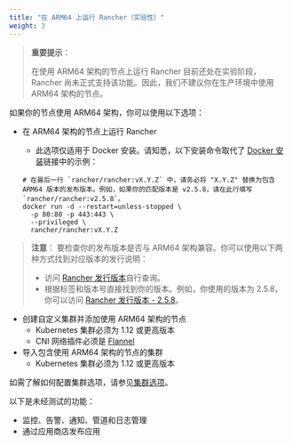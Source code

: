 ```yaml
---
title: "在 ARM64 上运行 Rancher（实验性）"
weight: 3
---
```


> **重要提示**：
>
> 在使用 ARM64 架构的节点上运行 Rancher 目前还处在实验阶段，Rancher 尚未正式支持该功能。因此，我们不建议你在生产环境中使用 ARM64 架构的节点。

如果你的节点使用 ARM64 架构，你可以使用以下选项：

- 在 ARM64 架构的节点上运行 Rancher
   - 此选项仅适用于 Docker 安装。请知悉，以下安装命令取代了 [Docker 安装]({{<baseurl>}}/rancher/v2.0-v2.4/en/installation/other-installation-methods/single-node-docker)链接中的示例：

   ```
   # 在最后一行 `rancher/rancher:vX.Y.Z` 中，请务必将 "X.Y.Z" 替换为包含 ARM64 版本的发布版本。例如，如果你的匹配版本是 v2.5.8，请在此行填写 `rancher/rancher:v2.5.8`。
   docker run -d --restart=unless-stopped \
     -p 80:80 -p 443:443 \
     --privileged \
     rancher/rancher:vX.Y.Z  
   ```
> **注意**：
> 要检查你的发布版本是否与 ARM64 架构兼容。你可以使用以下两种方式找到对应版本的发行说明：
>
> - 访问 [Rancher 发行版本](https://github.com/rancher/rancher/releases)自行查询。
> - 根据标签和版本号直接找到你的版本。例如，你使用的版本为 2.5.8，你可以访问 [Rancher 发行版本 - 2.5.8](https://github.com/rancher/rancher/releases/tag/v2.5.8)。

- 创建自定义集群并添加使用 ARM64 架构的节点
   - Kubernetes 集群必须为 1.12 或更高版本
   - CNI 网络插件必须是 [Flannel]({{<baseurl>}}/rancher/v2.6/en/faq/networking/cni-providers/#flannel)
- 导入包含使用 ARM64 架构的节点的集群
   - Kubernetes 集群必须为 1.12 或更高版本

如需了解如何配置集群选项，请参见[集群选项]({{<baseurl>}}/rancher/v2.6/en/cluster-provisioning/rke-clusters/options/)。

以下是未经测试的功能：

- 监控、告警、通知、管道和日志管理
- 通过应用商店发布应用
